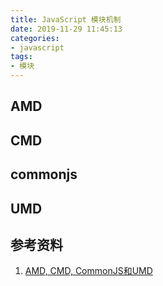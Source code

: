```yaml
---
title: JavaScript 模块机制
date: 2019-11-29 11:45:13
categories:
- javascript
tags:
- 模块
---
```


## AMD

## CMD

## commonjs

## UMD

## 参考资料

1. [AMD, CMD, CommonJS和UMD](https://segmentfault.com/a/1190000004873947#item-5)
